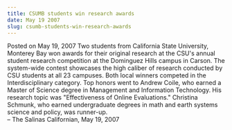 ```yaml
---
title: CSUMB students win research awards
date: May 19 2007
slug: csumb-students-win-research-awards
---
```


 



<span class="date">Posted on May 19, 2007    </span>
Two students from California State University, Monterey Bay won
awards for their original research at the CSU&apos;s annual student
research competition at the Dominguez Hills campus in Carson. The
system-wide contest showcases the high caliber of research
conducted by CSU students at all 23 campuses. Both local winners
competed in the Interdisciplinary category. Top honors went to
Andrew Coile, who earned a Master of Science degree in Management
and Information Technology. His research topic was &quot;Effectiveness
of Online Evaluations.&quot; Christina Schmunk, who earned undergraduate
degrees in math and earth systems science and policy, was
runner-up.<br>
&#x2013; The Salinas Californian, May 19, 2007<br/></br>




```
